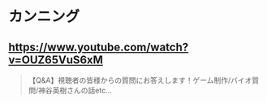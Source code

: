# カンニング

## https://www.youtube.com/watch?v=OUZ65VuS6xM

> 【Q&A】視聴者の皆様からの質問にお答えします！ゲーム制作/バイオ質問/神谷英樹さんの話etc... 
